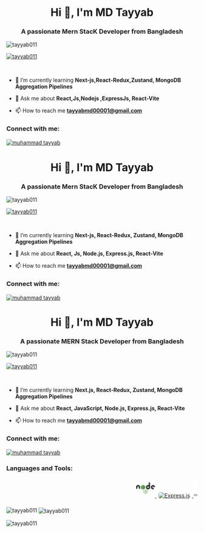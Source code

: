 <h1 align="center">Hi 👋, I'm MD Tayyab</h1>
<h3 align="center">A passionate Mern StacK Developer from Bangladesh</h3>

<p align="left"> <img src="https://komarev.com/ghpvc/?username=tayyab011&label=Profile%20views&color=0e75b6&style=flat" alt="tayyab011" /> </p>

<p align="left"> <a href="https://github.com/ryo-ma/github-profile-trophy"><img src="https://github-profile-trophy.vercel.app/?username=tayyab011" alt="tayyab011" /></a> </p>

<p align="left"> <a href="https://twitter.com/" target="blank"><img src="https://img.shields.io/twitter/follow/?logo=twitter&style=for-the-badge" alt="" /></a> </p>

- 🌱 I’m currently learning **Next-js,React-Redux,Zustand, MongoDB Aggregation Pipelines**

- 💬 Ask me about **React,Js,Nodejs ,ExpressJs, React-Vite**

- 📫 How to reach me **tayyabmd00001@gmail.com**

<h3 align="left">Connect with me:</h3>
<p align="left">

<a href="https://fb.com/muhammad tayyab" target="blank"><img align="center" src="https://raw.githubusercontent.com/rahuldkjain/github-profile-readme-generator/master/src/images/icons/Social/facebook.svg" alt="muhammad tayyab" height="30" width="40" /></a>
</p>

<h1 align="center">Hi 👋, I'm MD Tayyab</h1>
<h3 align="center">A passionate Mern StacK Developer from Bangladesh</h3>

<p align="left"> <img src="https://komarev.com/ghpvc/?username=tayyab011&label=Profile%20views&color=0e75b6&style=flat" alt="tayyab011" /> </p>

<p align="left"> <a href="https://github.com/ryo-ma/github-profile-trophy"><img src="https://github-profile-trophy.vercel.app/?username=tayyab011" alt="tayyab011" /></a> </p>

<p align="left"> <a href="https://twitter.com/" target="blank"><img src="https://img.shields.io/twitter/follow/?logo=twitter&style=for-the-badge" alt="" /></a> </p>

- 🌱 I’m currently learning **Next-js, React-Redux, Zustand, MongoDB Aggregation Pipelines**

- 💬 Ask me about **React, Js, Node.js, Express.js, React-Vite**

- 📫 How to reach me **tayyabmd00001@gmail.com**

<h3 align="left">Connect with me:</h3>
<p align="left">
<a href="https://fb.com/muhammad tayyab" target="blank"><img align="center" src="https://raw.githubusercontent.com/rahuldkjain/github-profile-readme-generator/master/src/images/icons/Social/facebook.svg" alt="muhammad tayyab" height="30" width="40" /></a>
</p>

<h1 align="center">Hi 👋, I'm MD Tayyab</h1>
<h3 align="center">A passionate MERN Stack Developer from Bangladesh</h3>

<p align="left"> <img src="https://komarev.com/ghpvc/?username=tayyab011&label=Profile%20views&color=0e75b6&style=flat" alt="tayyab011" /> </p>

<p align="left"> <a href="https://github.com/ryo-ma/github-profile-trophy"><img src="https://github-profile-trophy.vercel.app/?username=tayyab011" alt="tayyab011" /></a> </p>

<p align="left"> <a href="https://twitter.com/" target="blank"><img src="https://img.shields.io/twitter/follow/?logo=twitter&style=for-the-badge" alt="" /></a> </p>

- 🌱 I’m currently learning **Next.js, React-Redux, Zustand, MongoDB Aggregation Pipelines**

- 💬 Ask me about **React, JavaScript, Node.js, Express.js, React-Vite**

- 📫 How to reach me **tayyabmd00001@gmail.com**

<h3 align="left">Connect with me:</h3>
<p align="left">
<a href="https://fb.com/muhammad tayyab" target="blank"><img align="center" src="https://raw.githubusercontent.com/rahuldkjain/github-profile-readme-generator/master/src/images/icons/Social/facebook.svg" alt="muhammad tayyab" height="30" width="40" /></a>
</p>

<h3 align="left">Languages and Tools:</h3>

<marquee behavior="scroll" direction="left">
  <a href="https://nodejs.org/" target="_blank">
    <img src="https://raw.githubusercontent.com/devicons/devicon/master/icons/nodejs/nodejs-original-wordmark.svg" alt="Node.js" width="50" height="50"/>
  </a>
  <a href="https://expressjs.com/" target="_blank">
  <img src="https://cdn.jsdelivr.net/npm/simple-icons@v9/icons/express.svg" alt="Express.js" width="50" height="50" style="background-color: white; padding: 5px; border-radius: 10px;"/>
</a>
  <a href="https://www.mongodb.com/" target="_blank">
    <img src="https://raw.githubusercontent.com/devicons/devicon/master/icons/mongodb/mongodb-original-wordmark.svg" alt="MongoDB" width="50" height="50"/>
  </a>
  <a href="https://redux.js.org/" target="_blank">
    <img src="https://raw.githubusercontent.com/devicons/devicon/master/icons/redux/redux-original.svg" alt="Redux" width="50" height="50"/>
  </a>
  <a href="https://docs.pmnd.rs/zustand/getting-started/introduction" target="_blank">
    <img src="https://upload.wikimedia.org/wikipedia/commons/thumb/0/02/Zustand-logo.svg/120px-Zustand-logo.svg.png" alt="Zustand" width="50" height="50"/>
  </a>
  <a href="https://getbootstrap.com" target="_blank">
    <img src="https://upload.wikimedia.org/wikipedia/commons/b/b2/Bootstrap_logo.svg" alt="Bootstrap" width="50" height="50"/>
  </a>
  <a href="https://www.w3schools.com/css/" target="_blank">
    <img src="https://raw.githubusercontent.com/devicons/devicon/master/icons/css3/css3-original-wordmark.svg" alt="CSS3" width="50" height="50"/>
  </a>
  <a href="https://www.figma.com/" target="_blank">
    <img src="https://www.vectorlogo.zone/logos/figma/figma-icon.svg" alt="Figma" width="50" height="50"/>
  </a>
  <a href="https://git-scm.com/" target="_blank">
    <img src="https://www.vectorlogo.zone/logos/git-scm/git-scm-icon.svg" alt="Git" width="50" height="50"/>
  </a>
  <a href="https://www.w3.org/html/" target="_blank">
    <img src="https://raw.githubusercontent.com/devicons/devicon/master/icons/html5/html5-original-wordmark.svg" alt="HTML5" width="50" height="50"/>
  </a>
  <a href="https://developer.mozilla.org/en-US/docs/Web/JavaScript" target="_blank">
    <img src="https://raw.githubusercontent.com/devicons/devicon/master/icons/javascript/javascript-original.svg" alt="JavaScript" width="50" height="50"/>
  </a>
  <a href="https://reactjs.org/" target="_blank">
    <img src="https://raw.githubusercontent.com/devicons/devicon/master/icons/react/react-original-wordmark.svg" alt="React" width="50" height="50"/>
  </a>
  <a href="https://sass-lang.com" target="_blank">
    <img src="https://raw.githubusercontent.com/devicons/devicon/master/icons/sass/sass-original.svg" alt="Sass" width="50" height="50"/>
  </a>
  <a href="https://tailwindcss.com/" target="_blank">
    <img src="https://www.vectorlogo.zone/logos/tailwindcss/tailwindcss-icon.svg" alt="Tailwind CSS" width="50" height="50"/>
  </a>
</marquee>

<p><img align="left" src="https://github-readme-stats.vercel.app/api/top-langs?username=tayyab011&show_icons=true&locale=en&layout=compact" alt="tayyab011" /></p>

<p>&nbsp;<img align="center" src="https://github-readme-stats.vercel.app/api?username=tayyab011&show_icons=true&locale=en" alt="tayyab011" /></p>

<p><img align="center" src="https://github-readme-streak-stats.herokuapp.com/?user=tayyab011&" alt="tayyab011" /></p>
